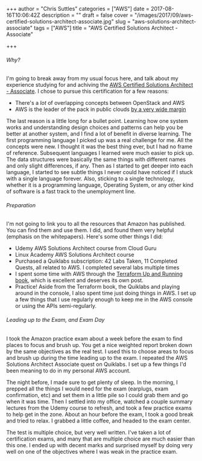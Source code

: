 +++
author = "Chris Suttles"
categories = ["AWS"]
date = 2017-08-16T10:06:42Z
description = ""
draft = false
cover = "/images/2017/09/aws-certified-solutions-architect-associate.jpg"
slug = "aws-solutions-architect-associate"
tags = ["AWS"]
title = "AWS Certified Solutions Architect - Associate"

+++


###### Why?

I'm going to break away from my usual focus here, and talk about my experience studying for and achiving the [AWS Certified Solutions Architect - Associate](https://aws.amazon.com/certification/certified-solutions-architect-associate/). I chose to pursue this certification for a few reasons:

* There's a *lot* of overlapping concepts between OpenStack and AWS
* AWS is the leader of the pack in public clouds [by a very wide margin](https://techcrunch.com/2017/07/28/aws-wont-be-ceding-its-massive-market-share-lead-anytime-soon/)

The last reason is a little long for a bullet point. Learning how one system works and understanding design choices and patterns can help you be better at another system, and I find a lot of benefit in diverse learning. The first programming language I picked up was a real challenge for me. All the concepts were new. I thought it was the best thing ever, but I had no frame of reference. Subsequent languages I learned were much easier to pick up. The data structures were basically the same things with different names and only slight differences, if any. Then as I started to get deeper into each language, I started to see subtle things I never could have noticed if I stuck with a single language forever. Also, sticking to a single technology, whether it is a programming language, Operating System, or any other kind of software is a fast track to the unemployment line.

###### Preparation

I'm not going to link you to all the resources that Amazon has published. You can find them and use them. I did, and found them very helpful (emphasis on the whitepapers). Here's some other things I did:

* Udemy AWS Solutions Architect course from Cloud Guru
* Linux Academy AWS Solutions Architect course
* Purchased a Quiklabs subscription: 42 Labs Taken, 11 Completed Quests, all related to AWS. I completed several  labs multiple times
* I spent some time with AWS through the [Terraform Up and Running book](https://www.amazon.com/Terraform-Running-Writing-Infrastructure-Code/dp/1491977086), which is excellent and deserves its own post.
* Practice! Aside from the Terraform book, the Quiklabs and playing around in the console, I also spent time just doing things in AWS. I set up a few things that I use regularly enough to keep me in the AWS console or using the APIs semi-regularly.

###### Leading up to the Exam, and Exam Day

I took the Amazon practice exam about a week before the exam to find places to focus and brush up. You get a nice weighted report broken down by the same objectives as the real test. I used this to choose areas to focus and brush up during the time leading up to the exam. I repeated the AWS Solutions Architect Associate quest on Quiklabs. I set up a few things I'd been meaning to do in my personal AWS account.

The night before, I made sure to get plenty of sleep. In the morning, I prepped all the things I would need for the exam (earplugs, exam confirmation, etc) and set them in a little pile so I could grab them and go when it was time.  Then I settled into my office, watched a couple summary lectures from the Udemy course to refresh, and took a few practice exams to help get in the zone. About an hour before the exam, I took a good break and tried to relax. I grabbed a little coffee, and headed to the exam center.

The test is multiple choice, but very well written. I've taken a lot of certification exams, and many that are multiple choice are much easier than this one. I ended up with decent marks and surprised myself by doing very well on one of the objectives where I was weak in the practice exam.

